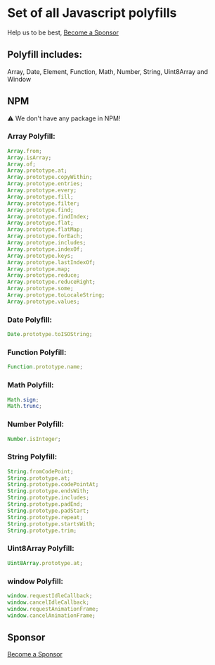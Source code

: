 # Set of all Javascript polyfills

Help us to be best,
[Become a Sponsor](https://opencollective.com/polyfill)

## Polyfill includes:

Array, Date, Element, Function, Math, Number, String, Uint8Array and Window

## NPM

⚠️ We don't have any package in NPM!

### Array Polyfill:

```js
Array.from;
Array.isArray;
Array.of;
Array.prototype.at;
Array.prototype.copyWithin;
Array.prototype.entries;
Array.prototype.every;
Array.prototype.fill;
Array.prototype.filter;
Array.prototype.find;
Array.prototype.findIndex;
Array.prototype.flat;
Array.prototype.flatMap;
Array.prototype.forEach;
Array.prototype.includes;
Array.prototype.indexOf;
Array.prototype.keys;
Array.prototype.lastIndexOf;
Array.prototype.map;
Array.prototype.reduce;
Array.prototype.reduceRight;
Array.prototype.some;
Array.prototype.toLocaleString;
Array.prototype.values;
```

### Date Polyfill:

```js
Date.prototype.toISOString;
```

### Function Polyfill:

```js
Function.prototype.name;
```

### Math Polyfill:

```js
Math.sign;
Math.trunc;
```

### Number Polyfill:

```js
Number.isInteger;
```

### String Polyfill:

```js
String.fromCodePoint;
String.prototype.at;
String.prototype.codePointAt;
String.prototype.endsWith;
String.prototype.includes;
String.prototype.padEnd;
String.prototype.padStart;
String.prototype.repeat;
String.prototype.startsWith;
String.prototype.trim;
```

### Uint8Array Polyfill:

```js
Uint8Array.prototype.at;
```

### window Polyfill:

```js
window.requestIdleCallback;
window.cancelIdleCallback;
window.requestAnimationFrame;
window.cancelAnimationFrame;
```

## Sponsor

[Become a Sponsor](https://opencollective.com/polyfill)
